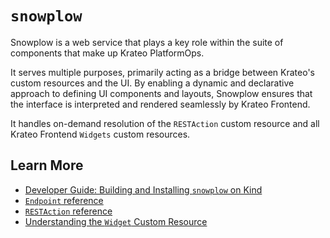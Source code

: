 # `snowplow`

Snowplow is a web service that plays a key role within the suite of components that make up Krateo PlatformOps. 

It serves multiple purposes, primarily acting as a bridge between Krateo's custom resources and the UI. By enabling a dynamic and declarative approach to defining UI components and layouts, Snowplow ensures that the interface is interpreted and rendered seamlessly by Krateo Frontend.

It handles on-demand resolution of the `RESTAction` custom resource and all Krateo Frontend `Widgets` custom resources.

## Learn More

- [Developer Guide: Building and Installing `snowplow` on Kind](howto/developer-guide-build-and-install.md)
- [`Endpoint` reference](howto/endpoints.md)
- [`RESTAction` reference](howto/restactions.md)
- [Understanding the `Widget` Custom Resource](howto/widgets.md)
